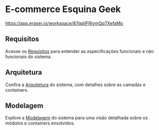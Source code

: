 # E-commerce Esquina Geek

https://app.eraser.io/workspace/87qqIlFRlymQq7XefaMo

## Requisitos
Acesse os [Requisitos](./requisitos.md) para entender as especificações funcionais e não funcionais do sistema.

## Arquitetura
Confira a [Arquitetura](./arquitetura.md) do sistema, com detalhes sobre as camadas e containers.

## Modelagem
Explore a [Modelagem](./modelagem.md) do sistema para uma visão detalhada sobre os módulos e containers envolvidos.
